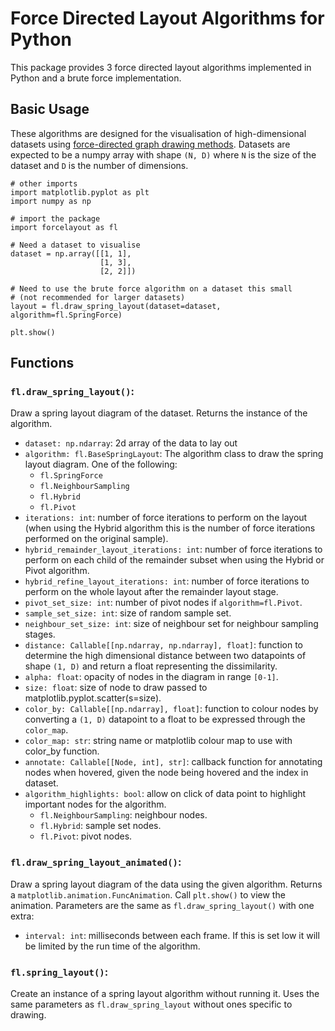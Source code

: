 # Force Directed Layout Algorithms for Python

This package provides 3 force directed layout algorithms implemented in Python and a brute force implementation.

## Basic Usage

These algorithms are designed for the visualisation of high-dimensional datasets using [force-directed graph drawing methods](https://en.wikipedia.org/wiki/Force-directed_graph_drawing). Datasets are expected to be a numpy array with shape `(N, D)` where `N` is the size of the dataset and `D` is the number of dimensions.


```
# other imports
import matplotlib.pyplot as plt
import numpy as np

# import the package
import forcelayout as fl

# Need a dataset to visualise
dataset = np.array([[1, 1],
                    [1, 3],
                    [2, 2]])

# Need to use the brute force algorithm on a dataset this small
# (not recommended for larger datasets)
layout = fl.draw_spring_layout(dataset=dataset, algorithm=fl.SpringForce)

plt.show()
```

## Functions

### `fl.draw_spring_layout()`:
Draw a spring layout diagram of the dataset. Returns the instance of the algorithm.

- `dataset: np.ndarray`: 2d array of the data to lay out
- `algorithm: fl.BaseSpringLayout`: The algorithm class to draw the spring layout diagram. One of the following:
    - `fl.SpringForce`
    - `fl.NeighbourSampling`
    - `fl.Hybrid`
    - `fl.Pivot`
- `iterations: int`: number of force iterations to perform on the layout (when using the Hybrid algorithm this is the number of force iterations performed on the original sample).
- `hybrid_remainder_layout_iterations: int`: number of force iterations to perform on each child of the remainder subset when using the Hybrid or Pivot algorithm.
- `hybrid_refine_layout_iterations: int`: number of force iterations to perform on the whole layout after the remainder layout stage.
- `pivot_set_size: int`: number of pivot nodes if `algorithm=fl.Pivot`.
- `sample_set_size: int`: size of random sample set.
- `neighbour_set_size: int`: size of neighbour set for neighbour sampling stages.
- `distance: Callable[[np.ndarray, np.ndarray], float]`: function to determine the high dimensional distance between two datapoints  of shape `(1, D)` and return a float representing the dissimilarity.
- `alpha: float`: opacity of nodes in the diagram in range `[0-1]`.
- `size: float`: size of node to draw passed to matplotlib.pyplot.scatter(s=size).
- `color_by: Callable[[np.ndarray], float]`: function to colour nodes by converting a `(1, D)` datapoint to a float to be expressed through the `color_map`.
- `color_map: str`: string name or matplotlib colour map to use with color_by function.
- `annotate: Callable[[Node, int], str]`: callback function for annotating nodes when hovered, given the node being hovered and the index in dataset.
- `algorithm_highlights: bool`: allow on click of data point to highlight important nodes for the algorithm.
    - `fl.NeighbourSampling`: neighbour nodes.
    - `fl.Hybrid`: sample set nodes.
    - `fl.Pivot`: pivot nodes.

### `fl.draw_spring_layout_animated()`:
Draw a spring layout diagram of the data using the given algorithm. Returns a `matplotlib.animation.FuncAnimation`. Call `plt.show()` to view the animation. Parameters are the same as `fl.draw_spring_layout()` with one extra:
- `interval: int`: milliseconds between each frame. If this is set low it will be limited by the run time of the algorithm.

### `fl.spring_layout()`:
Create an instance of a spring layout algorithm without running it. Uses the same parameters as `fl.draw_spring_layout` without ones specific to drawing.
